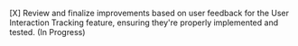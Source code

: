 [X] Review and finalize improvements based on user feedback for the User Interaction Tracking feature, ensuring they're properly implemented and tested. (In Progress)